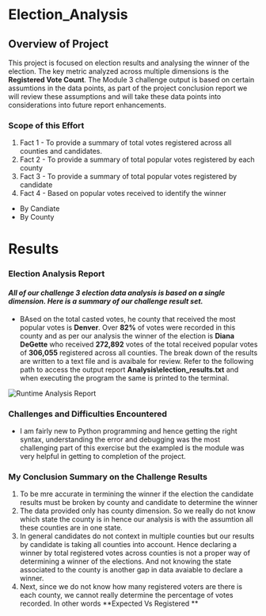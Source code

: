 # Election_Analysis

## Overview of Project
This project is focused on election results and analysing the winner of the election. The key metric analyzed across multiple dimensions is the **Registered Vote Count**.  The Module 3 challenge output is based on certain assumtions in the data points, as part of the project conclusion report we will review these assumptions and will take these data points into considerations into future report enhancements.

### Scope of this Effort
1. Fact 1 - To provide a summary of total votes registered across all counties and candidates.
2. Fact 2 - To provide a summary of total popular votes registered by each county
3. Fact 3 - To provide a summary of total popular votes registered by candidate
4. Fact 4 - Based on popular votes received to identify the winner
  * By Candiate
  * By County

# Results
### Election Analysis Report
#### *All of our challenge 3 election data analysis is based on a single dimension. Here is a summary of our challenge result set.*
* BAsed on the total casted votes, he county that received the most popular votes is **Denver**. Over **82%** of votes were recorded in this county and as per our analysis the winner of the election is **Diana DeGette** who received **272,892** votes of the total received popular votes of **306,055** registered across all counties. The break down of the results are written to a text file and is avaibale for review. Refer to the following path to access the output report **Analysis\election_results.txt** and when executing the program the same is printed to the terminal. 

<img src=/Resources/RuntimeComparisonTable.png alt="Runtime Analysis Report"/>
 
                                                                                                                                                                      
### Challenges and Difficulties Encountered
* I am fairly new to Python programming and hence getting the right syntax, understanding the error and debugging was the most challenging part of this exercise but the exampled is the module was very helpful in getting to completion of the project. 

### My Conclusion Summary on the Challenge Results 
1. To be mre accurate in termining the winner if the election the candidate results must be broken by county and candidate to determine the winner
2. The data provided only has county dimension. So we really do not know which state the county is in hence our analysis is with the assumtion all these counties are in one state.
3. In general candidates do not context in multiple counties but our results by candidate is taking all counties into account. Hence declaring a winner by total registered votes across counties is not a proper way of determining a winner of the elections. And not knowing the state associated to the county is another gap in data avaiable to declare a winner.
4. Next, since we do not know how many registered voters are there is each county, we cannot really determine the percentage of votes recorded. In other words **Expected Vs Registered **
